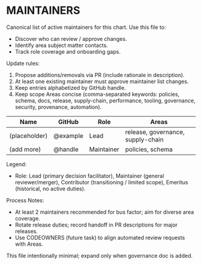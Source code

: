 # MAINTAINERS

Canonical list of active maintainers for this chart. Use this file to:

- Discover who can review / approve changes.
- Identify area subject matter contacts.
- Track role coverage and onboarding gaps.

Update rules:

1. Propose additions/removals via PR (include rationale in description).
2. At least one existing maintainer must approve maintainer list changes.
3. Keep entries alphabetized by GitHub handle.
4. Keep scope Areas concise (comma-separated keywords: policies, schema, docs, release, supply-chain, performance, tooling, governance, security, provenance, automation).

| Name | GitHub | Role | Areas |
|------|--------|------|-------|
| (placeholder) | @example | Lead | release, governance, supply-chain |
| (add more) | @handle | Maintainer | policies, schema |

Legend:

- Role: Lead (primary decision facilitator), Maintainer (general reviewer/merger), Contributor (transitioning / limited scope), Emeritus (historical, no active duties).

Process Notes:

- At least 2 maintainers recommended for bus factor; aim for diverse area coverage.
- Rotate release duties; record handoff in PR descriptions for major releases.
- Use CODEOWNERS (future task) to align automated review requests with Areas.

This file intentionally minimal; expand only when governance doc is added.
